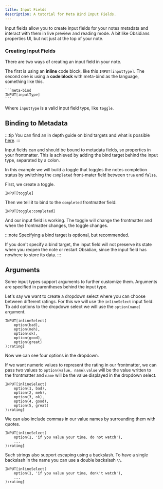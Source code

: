 ```yaml
---
title: Input Fields
description: A tutorial for Meta Bind Input Fields.
---
```


Input fields allow you to create input fields for your notes metadata and interact with them in live preview and reading mode.
A bit like Obsidians properties UI, but not just at the top of your note.

### Creating Input Fields

There are two ways of creating an input field in your note.

The first is using an **inline** code block, like this `INPUT[inputType]`.
The second one is using a **code block** with meta-bind as the language, something like this.

````custom_markdown
```meta-bind
INPUT[inputType]
```
````

Where `inputType` is a valid input field type, like `toggle`.

## Binding to Metadata

:::tip
You can find an in depth guide on bind targets and what is possible [here](/obsidian-meta-bind-plugin-docs/guides/bindtargets).
:::

Input fields can and should be bound to metadata fields, so properties in your frontmatter.
This is achieved by adding the bind target behind the input type, separated by a colon.

In this example we will build a toggle that toggles the notes completion status by switching the `completed` front-mater field between `true` and `false`.

First, we create a toggle.

```meta-bind
INPUT[toggle]
```

Then we tell it to bind to the `completed` frontmatter field.

```meta-bind ":completed"
INPUT[toggle:completed]
```

And our input field is working. The toggle will change the frontmatter and when the frontmatter changes, the toggle changes.

:::note
Specifying a bind target is optional, but recommended.

If you don't specify a bind target, the input field will not preserve its state when you reopen the note or restart Obsidian, since the input field has nowhere to store its data.
:::

## Arguments

Some input types support arguments to further customize them.
Arguments are specified in parentheses behind the input type.

Let's say we want to create a dropdown select where you can choose between different ratings. For this we will use the `inlineSelect` input field.
To add options to the dropdown select we will use the `option(name)` argument.

```meta-bind
INPUT[inlineSelect(
    option(bad),
    option(meh),
    option(ok),
    option(good),
    option(great)
):rating]
```

Now we can see four options in the dropdown.

If we want numeric values to represent the rating in our frontmatter, we can pass two values to `option(value, name)`.`value` will be the value written to the frontmatter and `name` will be the value displayed in the dropdown select.

```meta-bind
INPUT[inlineSelect(
    option(1, bad),
    option(2, meh),
    option(3, ok),
    option(4, good),
    option(5, great)
):rating]
```

We can also include commas in our value names by surrounding them with quotes.

```meta-bind
INPUT[inlineSelect(
    option(1, 'if you value your time, do not watch'),
    ...
):rating]
```

Such strings also support escaping using a backslash. To have a single backslash in the name you can use a double backslash `\\`.

```meta-bind
INPUT[inlineSelect(
    option(1, 'if you value your time, don\'t watch'),
    ...
):rating]
```
